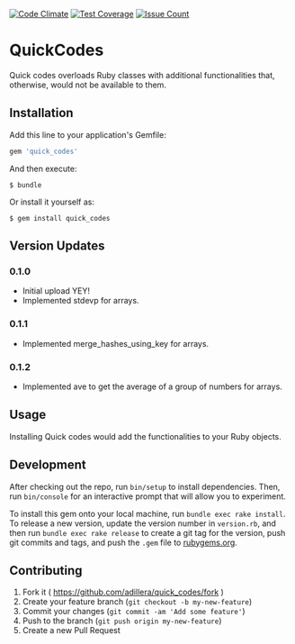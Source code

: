 [![Code Climate](https://codeclimate.com/github/adillera/quick_codes/badges/gpa.svg)](https://codeclimate.com/github/adillera/quick_codes)
[![Test Coverage](https://codeclimate.com/github/adillera/quick_codes/badges/coverage.svg)](https://codeclimate.com/github/adillera/quick_codes/coverage)
[![Issue Count](https://codeclimate.com/github/adillera/quick_codes/badges/issue_count.svg)](https://codeclimate.com/github/adillera/quick_codes)

# QuickCodes

Quick codes overloads Ruby classes with additional functionalities that,
otherwise, would not be available to them.

## Installation

Add this line to your application's Gemfile:

```ruby
gem 'quick_codes'
```

And then execute:

    $ bundle

Or install it yourself as:

    $ gem install quick_codes

## Version Updates
### 0.1.0
  * Initial upload YEY!
  * Implemented stdevp for arrays.

### 0.1.1
  * Implemented merge_hashes_using_key for arrays.

### 0.1.2
  * Implemented ave to get the average of a group of numbers for arrays.

## Usage

Installing Quick codes would add the functionalities to your Ruby
objects.

## Development

After checking out the repo, run `bin/setup` to install dependencies. Then, run `bin/console` for an interactive prompt that will allow you to experiment.

To install this gem onto your local machine, run `bundle exec rake install`. To release a new version, update the version number in `version.rb`, and then run `bundle exec rake release` to create a git tag for the version, push git commits and tags, and push the `.gem` file to [rubygems.org](https://rubygems.org).

## Contributing

1. Fork it ( https://github.com/adillera/quick_codes/fork )
2. Create your feature branch (`git checkout -b my-new-feature`)
3. Commit your changes (`git commit -am 'Add some feature'`)
4. Push to the branch (`git push origin my-new-feature`)
5. Create a new Pull Request
